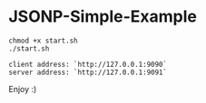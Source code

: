 # JSONP-Simple-Example

```shell
chmod +x start.sh
./start.sh
```

```
client address: `http://127.0.0.1:9090`
server address: `http://127.0.0.1:9091`
```

Enjoy :)
